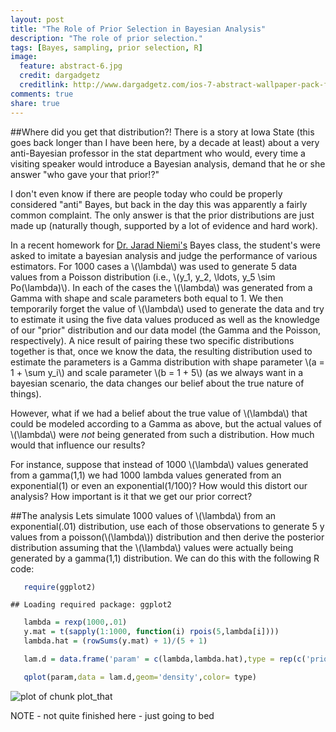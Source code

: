 ```yaml
---
layout: post
title: "The Role of Prior Selection in Bayesian Analysis"
description: "The role of prior selection."
tags: [Bayes, sampling, prior selection, R]
image:
  feature: abstract-6.jpg
  credit: dargadgetz
  creditlink: http://www.dargadgetz.com/ios-7-abstract-wallpaper-pack-for-iphone-5-and-ipod-touch-retina/
comments: true
share: true
---
```


##Where did you get that distribution?!
There is a story at Iowa State (this goes back longer than I have been here, 
by a decade at least) about a very anti-Bayesian professor in the stat department
who would, every time a visiting speaker would introduce a Bayesian analysis, 
demand that he or she answer "who gave your that prior!?" 

I don't even know if there are people today who could be
properly considered "anti" Bayes, but back in the day this was apparently
a fairly common complaint. The only answer is that the prior distributions
are just made up (naturally though, supported by a lot of evidence and hard work).

In a recent homework for [Dr. Jarad Niemi's](http://niemiconsulting.com) Bayes class,
the student's were asked to imitate a bayesian analysis and judge the performance
of various estimators. For 1000 cases a \\(\lambda\\) was used to generate 5 data 
values from a Poisson distribution (i.e., \\(y_1, y_2, \ldots, y_5 \sim Po(\lambda)\\).
In each of the cases the \\(\lambda\\) was generated from a 
Gamma with shape and scale parameters both equal to 1. 
We then temporarily forget the value of \\(\lambda\\) used to generate
the data and try to estimate it using the five data values produced
as well as the knowledge of our "prior" distribution and our data model
(the Gamma and the Poisson, respectively). A nice result of pairing these
two specific distributions together is that, once we know the data, 
the resulting distribution used to estimate the parameters is a Gamma 
distribution with shape parameter \\(a = 1 + \sum y_i\\) and scale parameter \\(b = 1 + 5\\)
(as we always want in a bayesian scenario, the data changes our belief
about the true nature of things).

However, what if we had a belief about the true value of \\(\lambda\\) that 
could be modeled according to a Gamma as above, but the actual values of \\(\lambda\\)
were _not_ being generated from such a distribution. How much would that influence
our results?

For instance, suppose that instead of 1000 \\(\lambda\\) values generated from a gamma(1,1)
we had 1000 lambda values generated from an exponential(1) or even an exponential(1/100)?
How would this distort our analysis? How important is it that we get our prior correct?

##The analysis
Lets simulate 1000 values of \\(\lambda\\) from an exponential(.01) distribution,
use each of those observations to generate 5 y values from a poisson(\\(\lambda\\))
distribution and then derive the posterior distribution assuming that the \\(\lambda\\)
values were actually being generated by a gamma(1,1) distribution. We can do this
with the following R code:

<!-- simulation: R code (No Results in Document) -->

```r
   require(ggplot2)
```

```
## Loading required package: ggplot2
```

```r
   lambda = rexp(1000,.01)
   y.mat = t(sapply(1:1000, function(i) rpois(5,lambda[i])))
   lambda.hat = (rowSums(y.mat) + 1)/(5 + 1)

   lam.d = data.frame('param' = c(lambda,lambda.hat),type = rep(c('prior','post'),each=1000))
```

<!-- plot_that: R plot (results in document) -->

```r
   qplot(param,data = lam.d,geom='density',color= type)
```

![plot of chunk plot_that](figure/plot_that-1.png) 


NOTE - not quite finished here - just going to bed
